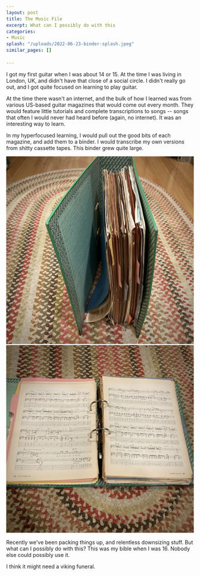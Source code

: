```yaml
---
layout: post
title: The Music File
excerpt: What can I possibly do with this
categories:
- Music
splash: "/uploads/2022-06-23-binder-splash.jpeg"
similar_pages: []

---
```

I got my first guitar when I was about 14 or 15. At the time I was living in London, UK, and didn't have that close of a social circle. I didn't really go out, and I got quite focused on learning to play guitar.

At the time there wasn't an internet, and the bulk of how I learned was from various US-based guitar magazines that would come out every month. They would feature little tutorials and complete transcriptions to songs -- songs that often I would never had heard before (again, no internet). It was an interesting way to learn.

In my hyperfocused learning, I would pull out the good bits of each magazine, and add them to a binder. I would transcribe my own versions from shitty cassette tapes. This binder grew quite large.

![](/uploads/2022-06-23-binder-02.jpeg)![](/uploads/2022-06-23-binder-01.jpeg)

Recently we've been packing things up, and relentless downsizing stuff. But what can I possibly do with this? This was my bible when I was 16. Nobody else could possibly use it.

I think it might need a viking funeral.